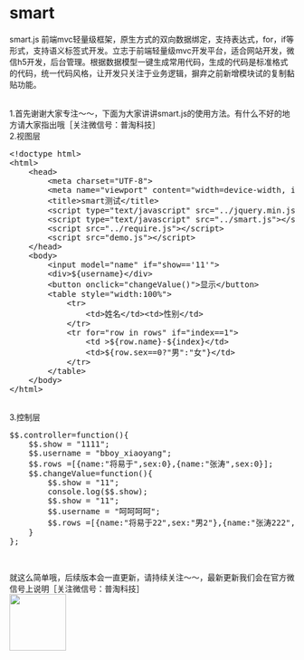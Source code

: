 # smart
smart.js 前端mvc轻量级框架，原生方式的双向数据绑定，支持表达式，for，if等形式，支持语义标签式开发。立志于前端轻量级mvc开发平台，适合网站开发，微信h5开发，后台管理。根据数据模型一键生成常用代码，生成的代码是标准格式的代码，统一代码风格，让开发只关注于业务逻辑，摒弃之前新增模块试的复制黏贴功能。

<br>
1.首先谢谢大家专注～～，下面为大家讲讲smart.js的使用方法。有什么不好的地方请大家指出哦［关注微信号：普淘科技］
<br>
2.视图层
<pre>
&lt;!doctype html&gt;
&lt;html&gt;
    &lt;head&gt;
        &lt;meta charset="UTF-8"&gt;
        &lt;meta name="viewport" content="width=device-width, initial-scale=1"&gt;
        &lt;title&gt;smart测试&lt;/title&gt;
        &lt;script type="text/javascript" src="../jquery.min.js"&gt;&lt;/script&gt;
        &lt;script type="text/javascript" src="../smart.js"&gt;&lt;/script&gt;
        &lt;script src="../require.js"&gt;&lt;/script&gt;
        &lt;script src="demo.js"&gt;&lt;/script&gt;
    &lt;/head&gt;
    &lt;body&gt;
        &lt;input model="name" if="show=='11'"&gt;
        &lt;div&gt;${username}&lt;/div&gt;
        &lt;button onclick="changeValue()"&gt;显示&lt;/button&gt;
        &lt;table style="width:100%"&gt;
            &lt;tr&gt;
                &lt;td&gt;姓名&lt;/td&gt;&lt;td&gt;性别&lt;/td&gt;
            &lt;/tr&gt;
            &lt;tr for="row in rows" if="index==1"&gt;
                &lt;td &gt;${row.name}-${index}&lt;/td&gt;
                &lt;td&gt;${row.sex==0?"男":"女"}&lt;/td&gt;
            &lt;/tr&gt;
        &lt;/table&gt;
    &lt;/body&gt;
&lt;/html&gt;
</pre>
<br>
3.控制层
<br>
<pre>
$$.controller=function(){
    $$.show = "1111";
    $$.username = "bboy_xiaoyang";
    $$.rows =[{name:"将易于",sex:0},{name:"张涛",sex:0}];
    $$.changeValue=function(){
        $$.show = "11";
        console.log($$.show);
        $$.show = "11";
        $$.username = "呵呵呵呵";
        $$.rows =[{name:"将易于22",sex:"男2"},{name:"张涛222",sex:"女2"}];
    }
};
</pre>
<br>

就这么简单哦，后续版本会一直更新，请持续关注～～，最新更新我们会在官方微信号上说明［关注微信号：普淘科技］
<br>
<img width="100px" height="100px" src='http://7xkce0.com1.z0.glb.clouddn.com/weixin.jpg'>
